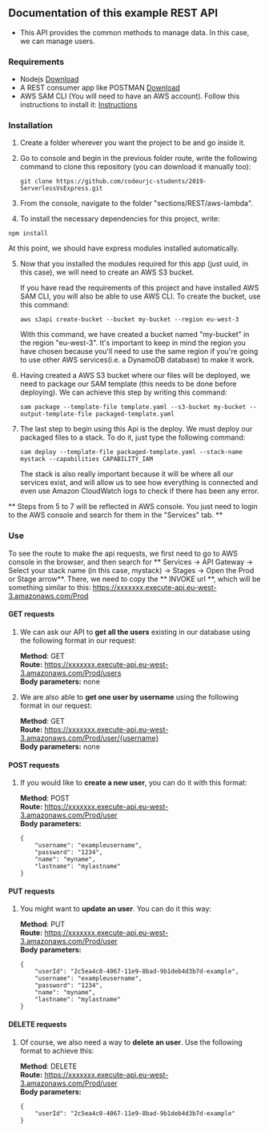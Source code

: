 ## Documentation of this example REST API
* This API provides the common methods to manage data. In this case, we can manage users.

### Requirements
- Nodejs [Download](https://nodejs.org/es/download/)
- A REST consumer app like POSTMAN [Download](https://www.getpostman.com/downloads/)
- AWS SAM CLI (You will need to have an AWS account). Follow this instructions to install it: [Instructions](https://docs.aws.amazon.com/es_es/serverless-application-model/latest/developerguide/serverless-sam-cli-install.html)

### Installation
1. Create a folder wherever you want the project to be and go inside it.

2. Go to console and begin in the previous folder route, write the following command to clone this repository (you can download it manually too):

    ```
    git clone https://github.com/codeurjc-students/2019-ServerlessVsExpress.git
    ```

3. From the console, navigate to the folder "sections/REST/aws-lambda".

4. To install the necessary dependencies for this project, write:
```
npm install
```
At this point, we should have express modules installed automatically.

5. Now that you installed the modules required for this app (just uuid, in this case), we will need to create an AWS S3 bucket.

    If you have read the requirements of this project and have installed AWS SAM CLI, you will also be able to use AWS CLI. To create the bucket, use this command:
    ```
    aws s3api create-bucket --bucket my-bucket --region eu-west-3
    ```
    With this command, we have created a bucket named "my-bucket" in the region "eu-west-3". It's important to keep in mind the region you have chosen because you'll need to use the same region if you're going to use other AWS services(i.e. a DynamoDB database) to make it work.

6. Having created a AWS S3 bucket where our files will be deployed, we need to package our SAM template (this needs to be done before deploying). We can achieve this step by writing this command:
    ```
    sam package --template-file template.yaml --s3-bucket my-bucket --output-template-file packaged-template.yaml
    ```

7. The last step to begin using this Api is the deploy. We must deploy our packaged files to a stack. To do it, just type the following command:
    ```
    sam deploy --template-file packaged-template.yaml --stack-name mystack --capabilities CAPABILITY_IAM
    ```
    The stack is also really important because it will be where all our services exist, and will allow us to see how everything is connected and even use Amazon CloudWatch logs to check if there has been any error.

** Steps from 5 to 7 will be reflected in AWS console. You just need to login to the AWS console and search for them in the "Services" tab. **


### Use

To see the route to make the api requests, we first need to go to AWS console in the browser, and then search for ** Services -> API Gateway -> Select your stack name (in this case, mystack) -> Stages -> Open the Prod or Stage arrow**. There, we need to copy the ** INVOKE url **, which will be something similar to this: https://xxxxxxx.execute-api.eu-west-3.amazonaws.com/Prod


#### GET requests
1. We can ask our API to **get all the users** existing in our database using the following format in our request:

    **Method**: GET <br/>
    **Route:** https://xxxxxxx.execute-api.eu-west-3.amazonaws.com/Prod/users <br/>
    **Body parameters:** none <br/>

2. We are also able to **get one user by username** using the following format in our request:

    **Method**: GET <br/>
    **Route:** https://xxxxxxx.execute-api.eu-west-3.amazonaws.com/Prod/user/{username} <br/>
    **Body parameters:** none <br/>

#### POST requests
1. If you would like to **create a new user**, you can do it with this format:

    **Method**: POST <br/>
    **Route:** https://xxxxxxx.execute-api.eu-west-3.amazonaws.com/Prod/user <br/>
    **Body parameters:** <br/>
    ```
    {
        "username": "exampleusername",
        "password": "1234",
        "name": "myname",
        "lastname": "mylastname"
    }
    ```

#### PUT requests
1. You might want to **update an user**. You can do it this way:

    **Method**: PUT <br/>
    **Route:** https://xxxxxxx.execute-api.eu-west-3.amazonaws.com/Prod/user <br/>
    **Body parameters:** <br/>
    ```
    {
        "userId": "2c5ea4c0-4067-11e9-8bad-9b1deb4d3b7d-example",
        "username": "exampleusername",
        "password": "1234",
        "name": "myname",
        "lastname": "mylastname"
    }
    ```

#### DELETE requests
1. Of course, we also need a way to **delete an user**. Use the following format to achieve this:

    **Method**: DELETE <br/>
    **Route:** https://xxxxxxx.execute-api.eu-west-3.amazonaws.com/Prod/user <br/>
    **Body parameters:** <br/>
    ```
    {
        "userId": "2c5ea4c0-4067-11e9-8bad-9b1deb4d3b7d-example"
    }
    ```




